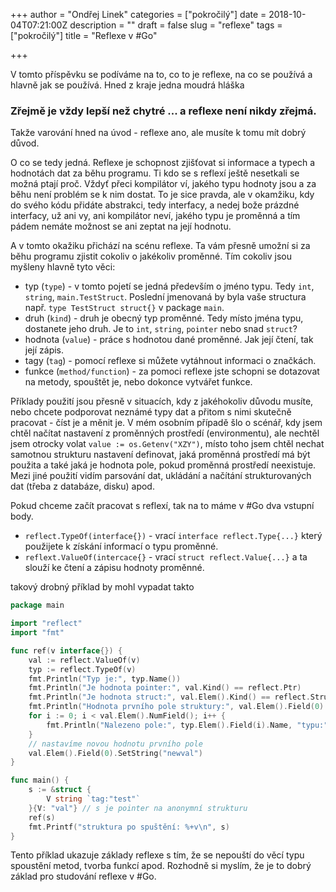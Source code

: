 +++
author = "Ondřej Linek"
categories = ["pokročilý"]
date = 2018-10-04T07:21:00Z
description = ""
draft = false
slug = "reflexe"
tags = ["pokročilý"]
title = "Reflexe v #Go"

+++

V tomto příspěvku se podíváme na to, co to je reflexe, na co se používá a hlavně jak se používá. Hned z kraje jedna moudrá hláška

### Zřejmě je vždy lepší než chytré ... a reflexe není nikdy zřejmá.

Takže varování hned na úvod - reflexe ano, ale musíte k tomu mít dobrý důvod.

O co se tedy jedná. Reflexe je schopnost zjišťovat si informace a typech a hodnotách dat za běhu programu. Ti kdo se s reflexí ještě nesetkali se možná ptají proč. Vždyť přeci kompilátor ví, jakého typu hodnoty jsou a za běhu není problém se k nim dostat. To je sice pravda, ale v okamžiku, kdy do svého kódu přidáte abstrakci, tedy interfacy, a nedej bože prázdné interfacy, už ani vy, ani kompilátor neví, jakého typu je proměnná a tím pádem nemáte možnost se ani zeptat na její hodnotu.

A v tomto okažiku přichází na scénu reflexe. Ta vám přesně umožní si za běhu programu zjistit cokoliv o jakékoliv proměnné. Tím cokoliv jsou myšleny hlavně tyto věci:

* typ (`type`) - v tomto pojetí se jedná především o jméno typu. Tedy `int`, `string`, `main.TestStruct`. Poslední jmenovaná by byla vaše structura např. `type TestStruct struct{}` v package `main`.
* druh (`kind`) - druh je obecný typ proměnné. Tedy místo jména typu, dostanete jeho druh. Je to `int`, `string`, `pointer` nebo snad `struct`?
* hodnota (`value`) - práce s hodnotou dané proměnné. Jak její čtení, tak její zápis.
* tagy (`tag`) - pomocí reflexe si můžete vytáhnout informaci o značkách.
* funkce (`method/function`) - za pomoci reflexe jste schopni se dotazovat na metody, spouštět je, nebo dokonce vytvářet funkce.

Příklady použití jsou přesně v situacích, kdy z jakéhokoliv důvodu musíte, nebo chcete podporovat neznámé typy dat a přitom s nimi skutečně pracovat - číst je a měnit je. V mém osobním případě šlo o scénář, kdy jsem chtěl načítat nastavení z proměnných prostředí (environmentu), ale nechtěl jsem otrocky volat `value := os.Getenv("XZY")`, místo toho jsem chtěl nechat samotnou strukturu nastavení definovat, jaká proměnná prostředí má být použita a také jaká je hodnota pole, pokud proměnná prostředí neexistuje. Mezi jiné použití vidím parsování dat, ukládání a načítání strukturovaných dat (třeba z databáze, disku) apod.

Pokud chceme začít pracovat s reflexí, tak na to máme v #Go dva vstupní body.

* `reflect.TypeOf(interface{})` - vrací `interface reflect.Type{...}` který použijete k získání informací o typu proměnné.
* `reflext.ValueOf(intercace{}` - vrací `struct reflect.Value{...}` a ta slouží ke čtení a zápisu hodnoty proměnné.

takový drobný příklad by mohl vypadat takto

```go
package main

import "reflect"
import "fmt"

func ref(v interface{}) {
	val := reflect.ValueOf(v)
	typ := reflect.TypeOf(v)
	fmt.Println("Typ je:", typ.Name())
	fmt.Println("Je hodnota pointer:", val.Kind() == reflect.Ptr)
	fmt.Println("Je hodnota struct:", val.Elem().Kind() == reflect.Struct) // Elem() dereferencuje pointer
	fmt.Println("Hodnota prvního pole struktury:", val.Elem().Field(0).String())
	for i := 0; i < val.Elem().NumField(); i++ {
		fmt.Println("Nalezeno pole:", typ.Elem().Field(i).Name, "typu:", val.Elem().Field(i).Type().Name(), "s tagem:", typ.Elem().Field(i).Tag.Get("tag"))
	}
	// nastavíme novou hodnotu prvního pole 
	val.Elem().Field(0).SetString("newval")
}

func main() {
	s := &struct {
		V string `tag:"test"`
	}{V: "val"} // s je pointer na anonymní strukturu
	ref(s)
	fmt.Printf("struktura po spuštění: %+v\n", s)
}
```

Tento příklad ukazuje základy reflexe s tím, že se nepouští do věcí typu spoustění metod, tvorba funkcí apod. Rozhodně si myslím, že je to dobrý základ pro studování reflexe v #Go.
